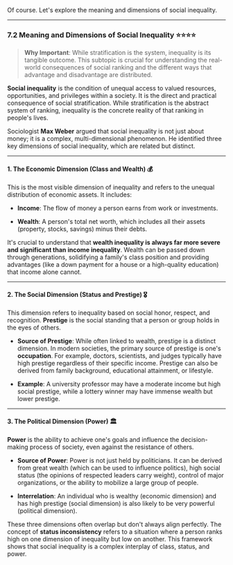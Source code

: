 Of course. Let's explore the meaning and dimensions of social inequality.

---

### 7.2 Meaning and Dimensions of Social Inequality ⭐⭐⭐⭐

> **Why Important**: While stratification is the system, inequality is its tangible outcome. This subtopic is crucial for understanding the real-world consequences of social ranking and the different ways that advantage and disadvantage are distributed.

**Social inequality** is the condition of unequal access to valued resources, opportunities, and privileges within a society. It is the direct and practical consequence of social stratification. While stratification is the abstract system of ranking, inequality is the concrete reality of that ranking in people's lives.

Sociologist **Max Weber** argued that social inequality is not just about money; it is a complex, multi-dimensional phenomenon. He identified three key dimensions of social inequality, which are related but distinct.

---

#### **1. The Economic Dimension (Class and Wealth) 💰**

This is the most visible dimension of inequality and refers to the unequal distribution of economic assets. It includes:

- **Income**: The flow of money a person earns from work or investments.
    
- **Wealth**: A person's total net worth, which includes all their assets (property, stocks, savings) minus their debts.
    

It's crucial to understand that **wealth inequality is always far more severe and significant than income inequality**. Wealth can be passed down through generations, solidifying a family's class position and providing advantages (like a down payment for a house or a high-quality education) that income alone cannot.

---

#### **2. The Social Dimension (Status and Prestige) 🎖️**

This dimension refers to inequality based on social honor, respect, and recognition. **Prestige** is the social standing that a person or group holds in the eyes of others.

- **Source of Prestige**: While often linked to wealth, prestige is a distinct dimension. In modern societies, the primary source of prestige is one's **occupation**. For example, doctors, scientists, and judges typically have high prestige regardless of their specific income. Prestige can also be derived from family background, educational attainment, or lifestyle.
    
- **Example**: A university professor may have a moderate income but high social prestige, while a lottery winner may have immense wealth but lower prestige.
    

---

#### **3. The Political Dimension (Power) 🏛️**

**Power** is the ability to achieve one's goals and influence the decision-making process of society, even against the resistance of others.

- **Source of Power**: Power is not just held by politicians. It can be derived from great wealth (which can be used to influence politics), high social status (the opinions of respected leaders carry weight), control of major organizations, or the ability to mobilize a large group of people.
    
- **Interrelation**: An individual who is wealthy (economic dimension) and has high prestige (social dimension) is also likely to be very powerful (political dimension).
    

These three dimensions often overlap but don't always align perfectly. The concept of **status inconsistency** refers to a situation where a person ranks high on one dimension of inequality but low on another. This framework shows that social inequality is a complex interplay of class, status, and power.